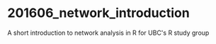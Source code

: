 # 201606_network_introduction
A short introduction to network analysis in R for UBC's R study group
